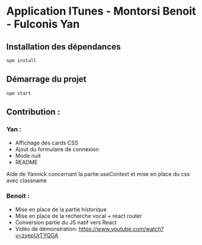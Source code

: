 # Application ITunes - Montorsi Benoit - Fulconis Yan

## Installation des dépendances

`npm install`

## Démarrage du projet

`npm start`

## Contribution :

### Yan : 

 - Affichage des cards CSS
 - Ajout du formulaire de connexion
 - Mode nuit
 - README
 
 Aide de Yannick concernant la partie useContext et mise en place du css avec classname
 
 ### Benoit :
 
 - Mise en place de la partie historique
 - Mise en place de la recherche vocal + react router
 - Conversion partie du JS natif vers React
 - Vidéo de démonstration: https://www.youtube.com/watch?v=zyepUrTYQGA

 
